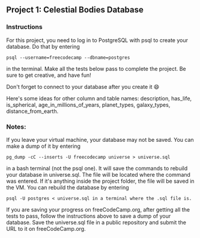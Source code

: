 ## Project 1: Celestial Bodies Database

### Instructions
For this project, you need to log in to PostgreSQL with psql to create your database. Do that by entering 
```
psql --username=freecodecamp --dbname=postgres 
```
in the terminal. Make all the tests below pass to complete the project. Be sure to get creative, and have fun!

Don't forget to connect to your database after you create it 😄

Here's some ideas for other column and table names: description, has_life, is_spherical, age_in_millions_of_years, planet_types, galaxy_types, distance_from_earth.

### Notes:
If you leave your virtual machine, your database may not be saved. You can make a dump of it by entering 
``` 
pg_dump -cC --inserts -U freecodecamp universe > universe.sql 
```
in a bash terminal (not the psql one). It will save the commands to rebuild your database in universe.sql. The file will be located where the command was entered. If it's anything inside the project folder, the file will be saved in the VM. You can rebuild the database by entering 
```
psql -U postgres < universe.sql in a terminal where the .sql file is.
```
If you are saving your progress on freeCodeCamp.org, after getting all the tests to pass, follow the instructions above to save a dump of your database. Save the universe.sql file in a public repository and submit the URL to it on freeCodeCamp.org.
